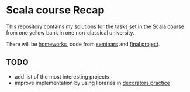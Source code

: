 # Scala course Recap

This repository contains my solutions for the tasks set in the Scala course from one yellow bank in one non-classical university.

There will be [homeworks](homeworks), code from [seminars](practices) and [final project](final-project).

## TODO

- add list of the most interesting projects
- improve implementation by using libraries in [decorators practice](practices/decorators)